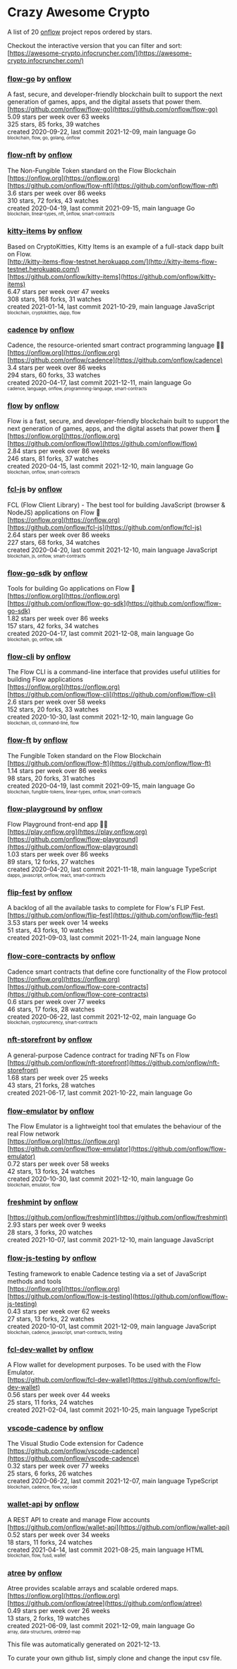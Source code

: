 # Crazy Awesome Crypto
A list of 20 [onflow](https://github.com/onflow) project repos ordered by stars.  

Checkout the interactive version that you can filter and sort: 
[https://awesome-crypto.infocruncher.com/](https://awesome-crypto.infocruncher.com/)  


### [flow-go](https://github.com/onflow/flow-go) by [onflow](https://github.com/onflow)  
A fast, secure, and developer-friendly blockchain built to support the next generation of games, apps, and the digital assets that power them.  
[https://github.com/onflow/flow-go](https://github.com/onflow/flow-go)  
5.09 stars per week over 63 weeks  
325 stars, 85 forks, 39 watches  
created 2020-09-22, last commit 2021-12-09, main language Go  
<sub><sup>blockchain, flow, go, golang, onflow</sup></sub>


### [flow-nft](https://github.com/onflow/flow-nft) by [onflow](https://github.com/onflow)  
The Non-Fungible Token standard on the Flow Blockchain  
[https://onflow.org](https://onflow.org)  
[https://github.com/onflow/flow-nft](https://github.com/onflow/flow-nft)  
3.6 stars per week over 86 weeks  
310 stars, 72 forks, 43 watches  
created 2020-04-19, last commit 2021-09-15, main language Go  
<sub><sup>blockchain, linear-types, nft, onflow, smart-contracts</sup></sub>


### [kitty-items](https://github.com/onflow/kitty-items) by [onflow](https://github.com/onflow)  
Based on CryptoKitties, Kitty Items is an example of a full-stack dapp built on Flow.  
[http://kitty-items-flow-testnet.herokuapp.com/](http://kitty-items-flow-testnet.herokuapp.com/)  
[https://github.com/onflow/kitty-items](https://github.com/onflow/kitty-items)  
6.47 stars per week over 47 weeks  
308 stars, 168 forks, 31 watches  
created 2021-01-14, last commit 2021-10-29, main language JavaScript  
<sub><sup>blockchain, cryptokitties, dapp, flow</sup></sub>


### [cadence](https://github.com/onflow/cadence) by [onflow](https://github.com/onflow)  
Cadence, the resource-oriented smart contract programming language 🏃‍♂️  
[https://onflow.org](https://onflow.org)  
[https://github.com/onflow/cadence](https://github.com/onflow/cadence)  
3.4 stars per week over 86 weeks  
294 stars, 60 forks, 33 watches  
created 2020-04-17, last commit 2021-12-11, main language Go  
<sub><sup>cadence, language, onflow, programming-language, smart-contracts</sup></sub>


### [flow](https://github.com/onflow/flow) by [onflow](https://github.com/onflow)  
Flow is a fast, secure, and developer-friendly blockchain built to support the next generation of games, apps, and the digital assets that power them 🌊  
[https://onflow.org](https://onflow.org)  
[https://github.com/onflow/flow](https://github.com/onflow/flow)  
2.84 stars per week over 86 weeks  
246 stars, 81 forks, 37 watches  
created 2020-04-15, last commit 2021-12-10, main language Go  
<sub><sup>blockchain, onflow, smart-contracts</sup></sub>


### [fcl-js](https://github.com/onflow/fcl-js) by [onflow](https://github.com/onflow)  
FCL (Flow Client Library) - The best tool for building JavaScript (browser & NodeJS) applications on Flow 🌊  
[https://onflow.org](https://onflow.org)  
[https://github.com/onflow/fcl-js](https://github.com/onflow/fcl-js)  
2.64 stars per week over 86 weeks  
227 stars, 68 forks, 34 watches  
created 2020-04-20, last commit 2021-12-10, main language JavaScript  
<sub><sup>blockchain, js, onflow, smart-contracts</sup></sub>


### [flow-go-sdk](https://github.com/onflow/flow-go-sdk) by [onflow](https://github.com/onflow)  
Tools for building Go applications on Flow :ocean:  
[https://onflow.org](https://onflow.org)  
[https://github.com/onflow/flow-go-sdk](https://github.com/onflow/flow-go-sdk)  
1.82 stars per week over 86 weeks  
157 stars, 42 forks, 34 watches  
created 2020-04-17, last commit 2021-12-08, main language Go  
<sub><sup>blockchain, go, onflow, sdk</sup></sub>


### [flow-cli](https://github.com/onflow/flow-cli) by [onflow](https://github.com/onflow)  
The Flow CLI is a command-line interface that provides useful utilities for building Flow applications  
[https://onflow.org](https://onflow.org)  
[https://github.com/onflow/flow-cli](https://github.com/onflow/flow-cli)  
2.6 stars per week over 58 weeks  
152 stars, 20 forks, 33 watches  
created 2020-10-30, last commit 2021-12-10, main language Go  
<sub><sup>blockchain, cli, command-line, flow</sup></sub>


### [flow-ft](https://github.com/onflow/flow-ft) by [onflow](https://github.com/onflow)  
The Fungible Token standard on the Flow Blockchain   
[https://github.com/onflow/flow-ft](https://github.com/onflow/flow-ft)  
1.14 stars per week over 86 weeks  
98 stars, 20 forks, 31 watches  
created 2020-04-19, last commit 2021-09-15, main language Go  
<sub><sup>blockchain, fungible-tokens, linear-types, onflow, smart-contracts</sup></sub>


### [flow-playground](https://github.com/onflow/flow-playground) by [onflow](https://github.com/onflow)  
Flow Playground front-end app 🤹‍♂️  
[https://play.onflow.org](https://play.onflow.org)  
[https://github.com/onflow/flow-playground](https://github.com/onflow/flow-playground)  
1.03 stars per week over 86 weeks  
89 stars, 12 forks, 27 watches  
created 2020-04-20, last commit 2021-11-18, main language TypeScript  
<sub><sup>dapps, javascript, onflow, react, smart-contracts</sup></sub>


### [flip-fest](https://github.com/onflow/flip-fest) by [onflow](https://github.com/onflow)  
A backlog of all the available tasks to complete for Flow's FLIP Fest.  
[https://github.com/onflow/flip-fest](https://github.com/onflow/flip-fest)  
3.53 stars per week over 14 weeks  
51 stars, 43 forks, 10 watches  
created 2021-09-03, last commit 2021-11-24, main language None  


### [flow-core-contracts](https://github.com/onflow/flow-core-contracts) by [onflow](https://github.com/onflow)  
Cadence smart contracts that define core functionality of the Flow protocol  
[https://onflow.org](https://onflow.org)  
[https://github.com/onflow/flow-core-contracts](https://github.com/onflow/flow-core-contracts)  
0.6 stars per week over 77 weeks  
46 stars, 17 forks, 28 watches  
created 2020-06-22, last commit 2021-12-02, main language Go  
<sub><sup>blockchain, cryptocurrency, smart-contracts</sup></sub>


### [nft-storefront](https://github.com/onflow/nft-storefront) by [onflow](https://github.com/onflow)  
A general-purpose Cadence contract for trading NFTs on Flow  
[https://github.com/onflow/nft-storefront](https://github.com/onflow/nft-storefront)  
1.68 stars per week over 25 weeks  
43 stars, 21 forks, 28 watches  
created 2021-06-17, last commit 2021-10-22, main language Go  


### [flow-emulator](https://github.com/onflow/flow-emulator) by [onflow](https://github.com/onflow)  
The Flow Emulator is a lightweight tool that emulates the behaviour of the real Flow network  
[https://onflow.org](https://onflow.org)  
[https://github.com/onflow/flow-emulator](https://github.com/onflow/flow-emulator)  
0.72 stars per week over 58 weeks  
42 stars, 13 forks, 24 watches  
created 2020-10-30, last commit 2021-12-10, main language Go  
<sub><sup>blockchain, emulator, flow</sup></sub>


### [freshmint](https://github.com/onflow/freshmint) by [onflow](https://github.com/onflow)  
  
[https://github.com/onflow/freshmint](https://github.com/onflow/freshmint)  
2.93 stars per week over 9 weeks  
28 stars, 3 forks, 20 watches  
created 2021-10-07, last commit 2021-12-10, main language JavaScript  


### [flow-js-testing](https://github.com/onflow/flow-js-testing) by [onflow](https://github.com/onflow)  
Testing framework to enable Cadence testing via a set of JavaScript methods and tools  
[https://onflow.org](https://onflow.org)  
[https://github.com/onflow/flow-js-testing](https://github.com/onflow/flow-js-testing)  
0.43 stars per week over 62 weeks  
27 stars, 13 forks, 22 watches  
created 2020-10-01, last commit 2021-12-09, main language JavaScript  
<sub><sup>blockchain, cadence, javascript, smart-contracts, testing</sup></sub>


### [fcl-dev-wallet](https://github.com/onflow/fcl-dev-wallet) by [onflow](https://github.com/onflow)  
A Flow wallet for development purposes. To be used with the Flow Emulator.  
[https://github.com/onflow/fcl-dev-wallet](https://github.com/onflow/fcl-dev-wallet)  
0.56 stars per week over 44 weeks  
25 stars, 11 forks, 24 watches  
created 2021-02-04, last commit 2021-10-25, main language TypeScript  


### [vscode-cadence](https://github.com/onflow/vscode-cadence) by [onflow](https://github.com/onflow)  
The Visual Studio Code extension for Cadence  
[https://github.com/onflow/vscode-cadence](https://github.com/onflow/vscode-cadence)  
0.32 stars per week over 77 weeks  
25 stars, 6 forks, 26 watches  
created 2020-06-22, last commit 2021-12-07, main language TypeScript  
<sub><sup>blockchain, cadence, flow, vscode</sup></sub>


### [wallet-api](https://github.com/onflow/wallet-api) by [onflow](https://github.com/onflow)  
A REST API to create and manage Flow accounts  
[https://github.com/onflow/wallet-api](https://github.com/onflow/wallet-api)  
0.52 stars per week over 34 weeks  
18 stars, 11 forks, 24 watches  
created 2021-04-14, last commit 2021-08-25, main language HTML  
<sub><sup>blockchain, flow, fusd, wallet</sup></sub>


### [atree](https://github.com/onflow/atree) by [onflow](https://github.com/onflow)  
Atree provides scalable arrays and scalable ordered maps.  
[https://onflow.org](https://onflow.org)  
[https://github.com/onflow/atree](https://github.com/onflow/atree)  
0.49 stars per week over 26 weeks  
13 stars, 2 forks, 19 watches  
created 2021-06-09, last commit 2021-12-09, main language Go  
<sub><sup>array, data-structures, ordered-map</sup></sub>


This file was automatically generated on 2021-12-13.  

To curate your own github list, simply clone and change the input csv file.  